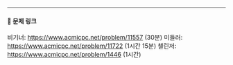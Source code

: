 ---
#### 🔗 문제 링크
비기너: https://www.acmicpc.net/problem/11557 (30분)
미들러: https://www.acmicpc.net/problem/11722 (1시간 15분)
챌린저: https://www.acmicpc.net/problem/1446 (1시간)